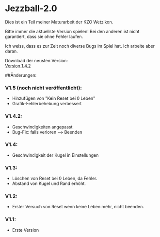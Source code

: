 # Jezzball-2.0

Dies ist ein Teil meiner Maturarbeit der KZO Wetzikon.

Bitte immer die aktuellste Version spielen!
Bei den anderen ist nicht garantiert, dass sie ohne Fehler laufen.

Ich weiss, dass es zur Zeit noch diverse Bugs im Spiel hat. Ich arbeite aber daran.  
  
  
Download der neusten Version:  
[Version 1.4.2](Jezzball_V1.4.2.jar?raw=true)  



##Änderungen:
### V1.5 (noch nicht veröffentlicht):
- Hinzufügen von "Kein Reset bei 0 Leben"
- Grafik-Fehlerbehebung verbessert

### V1.4.2:
- Geschwindigkeiten angepasst
- Bug-Fix: falls verloren --> Beenden

### V1.4:
- Geschwindigkeit der Kugel in Einstellungen

### V1.3:
- Löschen von Reset bei 0 Leben, da Fehler.
- Abstand von Kugel und Rand erhöht.

### V1.2:
- Erster Versuch von Reset wenn keine Leben mehr, nicht beenden.
	
### V1.1:
- Erste Version
